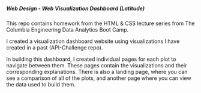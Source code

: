 ##### Web Design - Web Visualization Dashboard (Latitude)

This repo contains homework from the HTML & CSS lecture series from The Columbia Engineering Data Analytics Boot Camp.

I created a visualization dashboard website using visualizations I have created in a past (API-Challenge repo). 

In building this dashboard, I created individual pages for each plot to navigate between them. These pages contain the visualizations and their corresponding explanations. There is also a landing page, where you can see a comparison of all of the plots, and another page where you can view the data used to build them.

